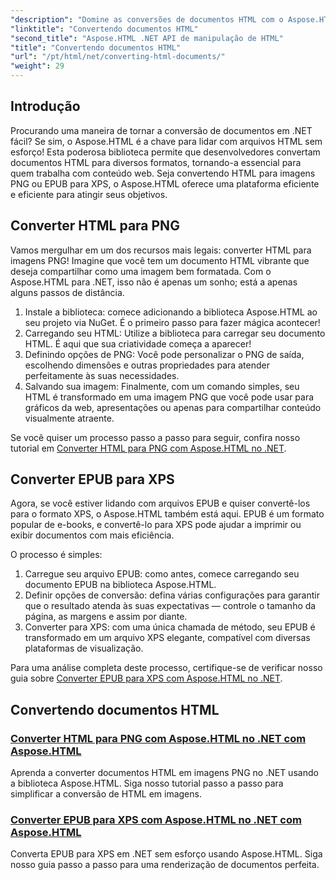 ```yaml
---
"description": "Domine as conversões de documentos HTML com o Aspose.HTML para .NET! Aprenda a converter HTML para PNG e EPUB para XPS sem esforço com nossos guias fáceis."
"linktitle": "Convertendo documentos HTML"
"second_title": "Aspose.HTML .NET API de manipulação de HTML"
"title": "Convertendo documentos HTML"
"url": "/pt/html/net/converting-html-documents/"
"weight": 29
---
```


## Introdução
Procurando uma maneira de tornar a conversão de documentos em .NET fácil? Se sim, o Aspose.HTML é a chave para lidar com arquivos HTML sem esforço! Esta poderosa biblioteca permite que desenvolvedores convertam documentos HTML para diversos formatos, tornando-a essencial para quem trabalha com conteúdo web. Seja convertendo HTML para imagens PNG ou EPUB para XPS, o Aspose.HTML oferece uma plataforma eficiente e eficiente para atingir seus objetivos.

## Converter HTML para PNG
Vamos mergulhar em um dos recursos mais legais: converter HTML para imagens PNG! Imagine que você tem um documento HTML vibrante que deseja compartilhar como uma imagem bem formatada. Com o Aspose.HTML para .NET, isso não é apenas um sonho; está a apenas alguns passos de distância. 

1. Instale a biblioteca: comece adicionando a biblioteca Aspose.HTML ao seu projeto via NuGet. É o primeiro passo para fazer mágica acontecer!
2. Carregando seu HTML: Utilize a biblioteca para carregar seu documento HTML. É aqui que sua criatividade começa a aparecer!
3. Definindo opções de PNG: Você pode personalizar o PNG de saída, escolhendo dimensões e outras propriedades para atender perfeitamente às suas necessidades.
4. Salvando sua imagem: Finalmente, com um comando simples, seu HTML é transformado em uma imagem PNG que você pode usar para gráficos da web, apresentações ou apenas para compartilhar conteúdo visualmente atraente.

Se você quiser um processo passo a passo para seguir, confira nosso tutorial em [Converter HTML para PNG com Aspose.HTML no .NET](./convert-html-as-png/). 

## Converter EPUB para XPS
Agora, se você estiver lidando com arquivos EPUB e quiser convertê-los para o formato XPS, o Aspose.HTML também está aqui. EPUB é um formato popular de e-books, e convertê-lo para XPS pode ajudar a imprimir ou exibir documentos com mais eficiência.

O processo é simples:

1. Carregue seu arquivo EPUB: como antes, comece carregando seu documento EPUB na biblioteca Aspose.HTML.
2. Definir opções de conversão: defina várias configurações para garantir que o resultado atenda às suas expectativas — controle o tamanho da página, as margens e assim por diante.
3. Converter para XPS: com uma única chamada de método, seu EPUB é transformado em um arquivo XPS elegante, compatível com diversas plataformas de visualização.

Para uma análise completa deste processo, certifique-se de verificar nosso guia sobre [Converter EPUB para XPS com Aspose.HTML no .NET](./convert-epub-as-xps/). 

## Convertendo documentos HTML
### [Converter HTML para PNG com Aspose.HTML no .NET com Aspose.HTML](./convert-html-as-png/)
Aprenda a converter documentos HTML em imagens PNG no .NET usando a biblioteca Aspose.HTML. Siga nosso tutorial passo a passo para simplificar a conversão de HTML em imagens.
### [Converter EPUB para XPS com Aspose.HTML no .NET com Aspose.HTML](./convert-epub-as-xps/)
Converta EPUB para XPS em .NET sem esforço usando Aspose.HTML. Siga nosso guia passo a passo para uma renderização de documentos perfeita.